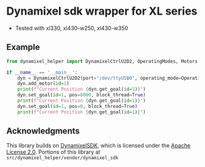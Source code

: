 # Dynamixel sdk wrapper for XL series
- Tested with xl330, xl430-w250, xl430-w350 

## Example

```python
from dynamixel_helper import DynamixelCtrlU2D2, OperatingModes, Motors

if __name__ == '__main__':
    dyn = DynamixelCtrlU2D2(port="/dev/ttyUSB0", operating_mode=OperatingModes.EXTENDED_POSITION, motor=Motors.X_SERIES)
    dyn.add_motor(id=1)
    print(f"Current Position {dyn.get_goal(id=1)}")
    dyn.set_goal(id=1, pos=8000, block_thread=True)
    print(f"Current Position {dyn.get_goal(id=1)}")
    dyn.set_goal(id=1, pos=0, block_thread=True)
    print(f"Current Position {dyn.get_goal(id=1)}")
```

## Acknowledgments

This library builds on [DynamixelSDK](https://github.com/ROBOTIS-GIT/DynamixelSDK), which is licensed under the [Apache License 2.0](https://github.com/ROBOTIS-GIT/DynamixelSDK/blob/main/LICENSE). Portions of this library at `src/dynamixel_helper/vendor/dynamixel_sdk`

